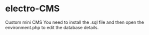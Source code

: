 # electro-CMS
Custom mini CMS
You need to install the .sql file and then open the environment.php to edit the database details.
